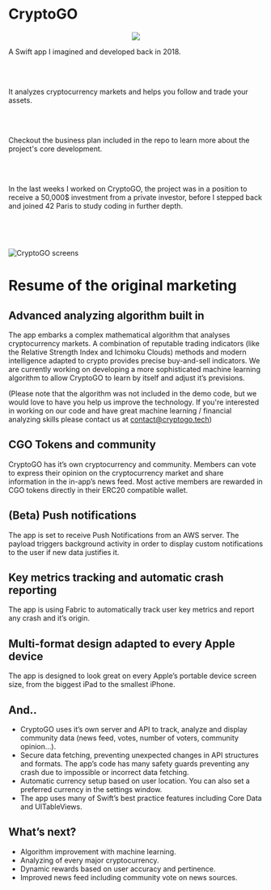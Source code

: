 # CryptoGO

<p align="center">
  <img src="https://user-images.githubusercontent.com/31767776/68088828-19d33400-fe63-11e9-8249-f0f9f34a56a4.png">
</p>

<p align="center">
  <p>A Swift app I imagined and developed back in 2018. </p><br>
  <br>
  <p>It analyzes cryptocurrency markets and helps you follow and trade your assets. </p><br>
  <br>
  <p>Checkout the business plan included in the repo to learn more about the project's core development. </p><br>
  <br>
  <p>In the last weeks I worked on CryptoGO, the project was in a position to receive a 50,000$ investment from a private     investor, before I stepped back and joined 42 Paris to study coding in further depth. </p><br>
</p>
<br>

![CryptoGO screens](https://user-images.githubusercontent.com/31767776/68083193-90057580-fe26-11e9-962a-972f67d33e9b.png)

# Resume of the original marketing

## Advanced analyzing algorithm built in
The app embarks a complex mathematical algorithm that analyses cryptocurrency markets. A combination of reputable trading indicators (like the Relative Strength Index and Ichimoku Clouds) methods and modern intelligence adapted to crypto provides precise buy-and-sell indicators. We are currently working on developing a more sophisticated machine learning algorithm to allow CryptoGO to learn by itself and adjust it’s previsions.

(Please note that the algorithm was not included in the demo code, but we would love to have you help us improve the technology. If you're interested in working on our code and have great machine learning / financial analyzing skills please contact us at contact@cryptogo.tech)

## CGO Tokens and community
CryptoGO has it’s own cryptocurrency and community. Members can vote to express their opinion on the cryptocurrency market and share information in the in-app’s news feed. 
Most active members are rewarded in CGO tokens directly in their ERC20 compatible wallet.

## (Beta) Push notifications 
The app is set to receive Push Notifications from an AWS server. The payload triggers background activity in order to display custom notifications to the user if new data justifies it.

## Key metrics tracking and automatic crash reporting 
The app is using Fabric to automatically track user key metrics and report any crash and it’s origin.

## Multi-format design adapted to every Apple device
The app is designed to look great on every Apple’s portable device screen size, from the biggest iPad to the smallest iPhone.

## And..
- CryptoGO uses it’s own server and API to track, analyze and display community data (news feed, votes, number of voters, community opinion…).
- Secure data fetching, preventing unexpected changes in API structures and formats. The app’s code has many safety guards preventing any crash due to impossible or incorrect data fetching.
- Automatic currency setup based on user location. You can also set a preferred currency in the settings window.
- The app uses many of Swift’s best practice features including Core Data and UITableViews.

## What’s next?
- Algorithm improvement with machine learning.
- Analyzing of every major cryptocurrency.
- Dynamic rewards based on user accuracy and pertinence.
- Improved news feed including community vote on news sources.
